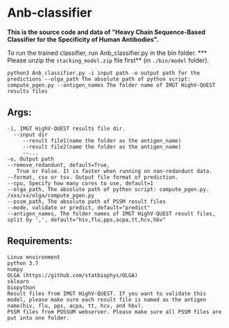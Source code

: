 # Anb-classifier

**This is the source code and data of "Heavy Chain Sequence-Based Classifier for the Specificity of Human Antibodies".**

To run the trained classifier, run Anb_classifier.py in the bin folder. *** Please unzip the `stacking_model.zip` file first** (in `./bin/model` folder).

```
python3 Anb_classifier.py -i input path -o output path for the predictions --olga_path The absolute path of python script: compute_pgen.py --antigen_names The folder name of IMGT HighV-QUEST results files
```

## Args:

```
-i, IMGT HighV-QUEST results file dir.
  --input dir
     --result file1(name the folder as the antigen_name)
     --result file2(name the folder as the antigen_name)
     --...
-o, Output path
--remove_redandunt, default=True,
   True or False. It is faster when running on non-redandunt data.
--format, csv or tsv. Output file format of prediction. 
--cpu, Specify how many cores to use, default=1
--olga_path, The absolute path of python script: compute_pgen.py. /xxx/xx/olga/compute_pgen.py
--pssm_path, The absolute path of PSSM result files
--mode, validate or predict, default="predict"
--antigen_names, The folder names of IMGT HighV-QUEST result files, split by ',', default="hiv,flu,pps,acpa,tt,hcv,hbv"
```

## Requirements:

```
Linux environment
python 3.7
numpy
OLGA (https://github.com/statbiophys/OLGA)
sklearn
biopython
Result files from IMGT HighV-QUEST. If you want to validate this model, please make sure each result file is named as the antigen name(hiv, flu, pps, acpa, tt, hcv, and hbv). 
PSSM files from POSSUM webserver. Please make sure all PSSM files are put into one folder.
```

